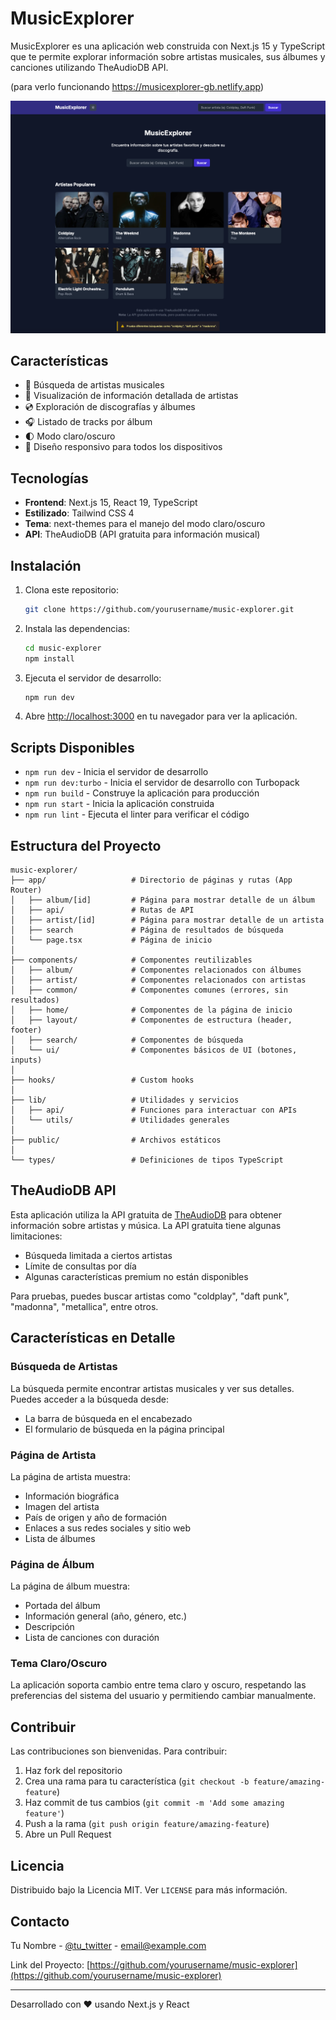 # MusicExplorer

MusicExplorer es una aplicación web construida con Next.js 15 y TypeScript que te permite explorar información sobre
artistas musicales, sus álbumes y canciones utilizando TheAudioDB API.

(para verlo funcionando https://musicexplorer-gb.netlify.app)

![MusicExplorer Screenshot](https://github.com/gonzoblasco/musicexplorer/blob/main/public/screenshot.png)

## Características

- 🎵 Búsqueda de artistas musicales
- 🎨 Visualización de información detallada de artistas
- 💿 Exploración de discografías y álbumes
- 🎧 Listado de tracks por álbum
- 🌓 Modo claro/oscuro
- 📱 Diseño responsivo para todos los dispositivos

## Tecnologías

- **Frontend**: Next.js 15, React 19, TypeScript
- **Estilizado**: Tailwind CSS 4
- **Tema**: next-themes para el manejo del modo claro/oscuro
- **API**: TheAudioDB (API gratuita para información musical)

## Instalación

1. Clona este repositorio:
   ```bash
   git clone https://github.com/yourusername/music-explorer.git
   ```

2. Instala las dependencias:
   ```bash
   cd music-explorer
   npm install
   ```

3. Ejecuta el servidor de desarrollo:
   ```bash
   npm run dev
   ```

4. Abre [http://localhost:3000](http://localhost:3000) en tu navegador para ver la aplicación.

## Scripts Disponibles

- `npm run dev` - Inicia el servidor de desarrollo
- `npm run dev:turbo` - Inicia el servidor de desarrollo con Turbopack
- `npm run build` - Construye la aplicación para producción
- `npm run start` - Inicia la aplicación construida
- `npm run lint` - Ejecuta el linter para verificar el código

## Estructura del Proyecto

```
music-explorer/
├── app/                   # Directorio de páginas y rutas (App Router)
│   ├── album/[id]         # Página para mostrar detalle de un álbum
│   ├── api/               # Rutas de API
│   ├── artist/[id]        # Página para mostrar detalle de un artista
│   ├── search             # Página de resultados de búsqueda
│   └── page.tsx           # Página de inicio
│
├── components/            # Componentes reutilizables
│   ├── album/             # Componentes relacionados con álbumes
│   ├── artist/            # Componentes relacionados con artistas
│   ├── common/            # Componentes comunes (errores, sin resultados)
│   ├── home/              # Componentes de la página de inicio
│   ├── layout/            # Componentes de estructura (header, footer)
│   ├── search/            # Componentes de búsqueda
│   └── ui/                # Componentes básicos de UI (botones, inputs)
│
├── hooks/                 # Custom hooks
│
├── lib/                   # Utilidades y servicios
│   ├── api/               # Funciones para interactuar con APIs
│   └── utils/             # Utilidades generales
│
├── public/                # Archivos estáticos
│
└── types/                 # Definiciones de tipos TypeScript
```

## TheAudioDB API

Esta aplicación utiliza la API gratuita de [TheAudioDB](https://www.theaudiodb.com/api_guide.php) para obtener
información sobre artistas y música. La API gratuita tiene algunas limitaciones:

- Búsqueda limitada a ciertos artistas
- Límite de consultas por día
- Algunas características premium no están disponibles

Para pruebas, puedes buscar artistas como "coldplay", "daft punk", "madonna", "metallica", entre otros.

## Características en Detalle

### Búsqueda de Artistas

La búsqueda permite encontrar artistas musicales y ver sus detalles. Puedes acceder a la búsqueda desde:

- La barra de búsqueda en el encabezado
- El formulario de búsqueda en la página principal

### Página de Artista

La página de artista muestra:

- Información biográfica
- Imagen del artista
- País de origen y año de formación
- Enlaces a sus redes sociales y sitio web
- Lista de álbumes

### Página de Álbum

La página de álbum muestra:

- Portada del álbum
- Información general (año, género, etc.)
- Descripción
- Lista de canciones con duración

### Tema Claro/Oscuro

La aplicación soporta cambio entre tema claro y oscuro, respetando las preferencias del sistema del usuario y
permitiendo cambiar manualmente.

## Contribuir

Las contribuciones son bienvenidas. Para contribuir:

1. Haz fork del repositorio
2. Crea una rama para tu característica (`git checkout -b feature/amazing-feature`)
3. Haz commit de tus cambios (`git commit -m 'Add some amazing feature'`)
4. Push a la rama (`git push origin feature/amazing-feature`)
5. Abre un Pull Request

## Licencia

Distribuido bajo la Licencia MIT. Ver `LICENSE` para más información.

## Contacto

Tu Nombre - [@tu_twitter](https://twitter.com/tu_twitter) - email@example.com

Link del Proyecto: [https://github.com/yourusername/music-explorer](https://github.com/yourusername/music-explorer)

---

Desarrollado con ❤️ usando Next.js y React